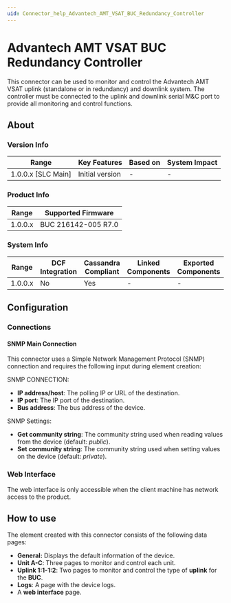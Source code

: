 ```yaml
---
uid: Connector_help_Advantech_AMT_VSAT_BUC_Redundancy_Controller
---
```


# Advantech AMT VSAT BUC Redundancy Controller

This connector can be used to monitor and control the Advantech AMT VSAT uplink (standalone or in redundancy) and downlink system. The controller must be connected to the uplink and downlink serial M&C port to provide all monitoring and control functions.

## About

### Version Info

| Range                | Key Features     | Based on     | System Impact     |
|----------------------|------------------|--------------|-------------------|
| 1.0.0.x [SLC Main]   | Initial version  | -            | -                 |

### Product Info

| Range     | Supported Firmware     |
|-----------|------------------------|
| 1.0.0.x   | BUC 216142-005 R7.0    |

### System Info

| Range     | DCF Integration     | Cassandra Compliant     | Linked Components     | Exported Components     |
|-----------|---------------------|-------------------------|-----------------------|-------------------------|
| 1.0.0.x   | No                  | Yes                     | -                     | -                       |

## Configuration

### Connections

#### SNMP Main Connection

This connector uses a Simple Network Management Protocol (SNMP) connection and requires the following input during element creation:

SNMP CONNECTION:

- **IP address/host**: The polling IP or URL of the destination.
- **IP port**: The IP port of the destination.
- **Bus address**: The bus address of the device.

SNMP Settings:

- **Get community string**: The community string used when reading values from the device (default: *public*).
- **Set community string**: The community string used when setting values on the device (default: *private*).

### Web Interface

The web interface is only accessible when the client machine has network access to the product.

## How to use

The element created with this connector consists of the following data pages:

- **General:** Displays the default information of the device.
- **Unit A-C**: Three pages to monitor and control each unit.
- **Uplink 1:1-1:2**: Two pages to monitor and control the type of **uplink** for the **BUC**.
- **Logs**: A page with the device logs.
- A **web interface** page.
